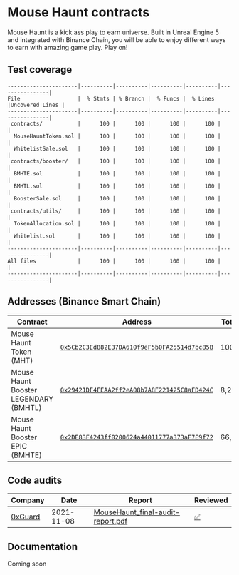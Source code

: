 # Mouse Haunt contracts

Mouse Haunt is a kick ass play to earn universe. Built in Unreal Engine 5 and integrated with Binance Chain, you will be able to enjoy different ways to earn with amazing game play. Play on!

## Test coverage

<!-- COVERAGE START -->

```
----------------------|----------|----------|----------|----------|----------------|
File                  |  % Stmts | % Branch |  % Funcs |  % Lines |Uncovered Lines |
----------------------|----------|----------|----------|----------|----------------|
 contracts/           |      100 |      100 |      100 |      100 |                |
  MouseHauntToken.sol |      100 |      100 |      100 |      100 |                |
  WhitelistSale.sol   |      100 |      100 |      100 |      100 |                |
 contracts/booster/   |      100 |      100 |      100 |      100 |                |
  BMHTE.sol           |      100 |      100 |      100 |      100 |                |
  BMHTL.sol           |      100 |      100 |      100 |      100 |                |
  BoosterSale.sol     |      100 |      100 |      100 |      100 |                |
 contracts/utils/     |      100 |      100 |      100 |      100 |                |
  TokenAllocation.sol |      100 |      100 |      100 |      100 |                |
  Whitelist.sol       |      100 |      100 |      100 |      100 |                |
----------------------|----------|----------|----------|----------|----------------|
All files             |      100 |      100 |      100 |      100 |                |
----------------------|----------|----------|----------|----------|----------------|
```

<!-- COVERAGE END -->

## Addresses (Binance Smart Chain)

| Contract                              | Address                                                                                                              | Total Supply |
| ------------------------------------- | -------------------------------------------------------------------------------------------------------------------- | ------------ |
| Mouse Haunt Token (MHT)               | [`0x5Cb2C3Ed882E37DA610f9eF5b0FA25514d7bc85B`](https://bscscan.com/token/0x5Cb2C3Ed882E37DA610f9eF5b0FA25514d7bc85B) | 100,000,000  |
| Mouse Haunt Booster LEGENDARY (BMHTL) | [`0x29421DF4FEAA2ff2eA08b7A8F221425C8aFD424C`](https://bscscan.com/token/0x29421DF4FEAA2ff2eA08b7A8F221425C8aFD424C) | 8,250        |
| Mouse Haunt Booster EPIC (BMHTE)      | [`0x2DE83F4243ff0200624a44011777a373aF7E9f72`](https://bscscan.com/token/0x2DE83F4243ff0200624a44011777a373aF7E9f72) | 66,000       |

## Code audits

| Company                         | Date       | Report                                                                                                                                                                       | Reviewed                                              |
| ------------------------------- | ---------- | ---------------------------------------------------------------------------------------------------------------------------------------------------------------------------- | ----------------------------------------------------- |
| [0xGuard](https://0xguard.com/) | 2021-11-08 | [MouseHaunt_final-audit-report.pdf](https://github.com/0xGuard-com/audit-reports/blob/1259f5da70996a31066beac6a593e4f9407ebe46/mousehaunt/MouseHaunt_final-audit-report.pdf) | [✅](commit/04eb145f4b3e192bfcca009bacca6791d681b1bb) |

## Documentation

Coming soon

